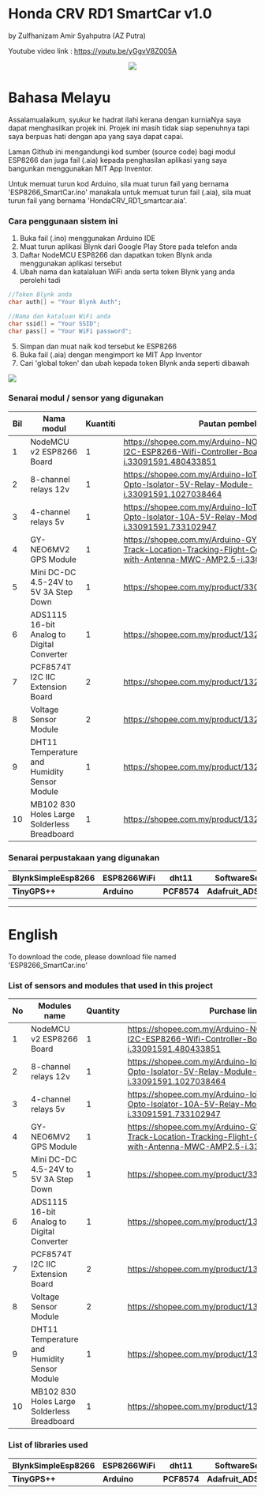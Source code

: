 # Honda CRV RD1 SmartCar v1.0
by Zulfhanizam Amir Syahputra (AZ Putra)

Youtube video link : https://youtu.be/yGgvV8Z005A

<a href="https://youtu.be/yGgvV8Z005A">
<p align="center"> 
<img src="https://yt-embed.herokuapp.com/embed?v=yGgvV8Z005A">
</p>
</a>

# Bahasa Melayu #

Assalamualaikum, syukur ke hadrat ilahi kerana dengan kurniaNya saya dapat menghasilkan projek ini. Projek ini masih tidak siap sepenuhnya tapi saya berpuas hati dengan apa yang saya dapat capai.

Laman Github ini mengandungi kod sumber (source code) bagi modul ESP8266 dan juga fail (.aia) kepada penghasilan aplikasi yang saya bangunkan menggunakan MIT App Inventor.

Untuk memuat turun kod Arduino, sila muat turun fail yang bernama 'ESP8266_SmartCar.ino' manakala untuk memuat turun fail (.aia), sila muat turun fail yang bernama 'HondaCRV_RD1_smartcar.aia'.

### Cara penggunaan sistem ini

1. Buka fail (.ino) menggunakan Arduino IDE
2. Muat turun aplikasi Blynk dari Google Play Store pada telefon anda
3. Daftar NodeMCU ESP8266 dan dapatkan token Blynk anda menggunakan aplikasi tersebut
4. Ubah nama dan katalaluan WiFi anda serta token Blynk yang anda perolehi tadi

```java
//Token Blynk anda
char auth[] = "Your Blynk Auth";

//Nama dan kataluan WiFi anda
char ssid[] = "Your SSID";
char pass[] = "Your WiFi password";
```
5. Simpan dan muat naik kod tersebut ke ESP8266
6. Buka fail (.aia) dengan mengimport ke MIT App Inventor
7. Cari 'global token' dan ubah kepada token Blynk anda seperti dibawah
<p align="centre" > <img src="https://imgur.com/xWP7rzB.jpg"> </p>

### Senarai modul / sensor yang digunakan

Bil | Nama modul | Kuantiti | Pautan pembelian
------------- | ------------- | ------------- | ------------- |
1 | NodeMCU v2 ESP8266 Board | 1 | https://shopee.com.my/Arduino-NODEMCU-Lua-IoT-I2C-ESP8266-Wifi-Controller-Board-ESP-12-V2-i.33091591.480433851
2 | 8-channel relays 12v | 1 | https://shopee.com.my/Arduino-IoT-8-Channel-Way-Opto-Isolator-5V-Relay-Module-i.33091591.1027038464
3 | 4-channel relays 5v | 1 | https://shopee.com.my/Arduino-IoT-4-Channel-Ways-Opto-Isolator-10A-5V-Relay-Module-i.33091591.733102947
4 | GY-NEO6MV2 GPS Module | 1 | https://shopee.com.my/Arduino-GY-NEO6MV2-GPS-Track-Location-Tracking-Flight-Control-GPS-Module-with-Antenna-MWC-AMP2.5-i.33091591.943603180
5 | Mini DC-DC 4.5-24V to 5V 3A Step Down | 1 | https://shopee.com.my/product/33091591/2353226119
6 | ADS1115 16-bit Analog to Digital Converter | 1 | https://shopee.com.my/product/132528683/6917873642
7 | PCF8574T I2C IIC Extension Board | 2 | https://shopee.com.my/product/132528683/5931423335
8 | Voltage Sensor Module | 2 | https://shopee.com.my/product/132528683/2883120650
9 | DHT11 Temperature and Humidity Sensor Module | 1 | https://shopee.com.my/product/132528683/2011544803
10 | MB102 830 Holes Large Solderless Breadboard | 1 | https://shopee.com.my/product/132528683/2006168670

### Senarai perpustakaan yang digunakan

BlynkSimpleEsp8266 | ESP8266WiFi | dht11 | SoftwareSerial
----- | ----- | ----- | ----- |
**TinyGPS++** | **Arduino** | **PCF8574** | **Adafruit_ADS1015**

__________________________________________________________________________________________________________________

# English #

To download the code, please download file named 'ESP8266_SmartCar.ino'

### List of sensors and modules that used in this project

No | Modules name | Quantity | Purchase links
------------- | ------------- | ------------- | ------------- |
1 | NodeMCU v2 ESP8266 Board | 1 | https://shopee.com.my/Arduino-NODEMCU-Lua-IoT-I2C-ESP8266-Wifi-Controller-Board-ESP-12-V2-i.33091591.480433851
2 | 8-channel relays 12v | 1 | https://shopee.com.my/Arduino-IoT-8-Channel-Way-Opto-Isolator-5V-Relay-Module-i.33091591.1027038464
3 | 4-channel relays 5v | 1 | https://shopee.com.my/Arduino-IoT-4-Channel-Ways-Opto-Isolator-10A-5V-Relay-Module-i.33091591.733102947
4 | GY-NEO6MV2 GPS Module | 1 | https://shopee.com.my/Arduino-GY-NEO6MV2-GPS-Track-Location-Tracking-Flight-Control-GPS-Module-with-Antenna-MWC-AMP2.5-i.33091591.943603180
5 | Mini DC-DC 4.5-24V to 5V 3A Step Down | 1 | https://shopee.com.my/product/33091591/2353226119
6 | ADS1115 16-bit Analog to Digital Converter | 1 | https://shopee.com.my/product/132528683/6917873642
7 | PCF8574T I2C IIC Extension Board | 2 | https://shopee.com.my/product/132528683/5931423335
8 | Voltage Sensor Module | 2 | https://shopee.com.my/product/132528683/2883120650
9 | DHT11 Temperature and Humidity Sensor Module | 1 | https://shopee.com.my/product/132528683/2011544803
10 | MB102 830 Holes Large Solderless Breadboard | 1 | https://shopee.com.my/product/132528683/2006168670

### List of libraries used

BlynkSimpleEsp8266 | ESP8266WiFi | dht11 | SoftwareSerial
----- | ----- | ----- | ----- |
**TinyGPS++** | **Arduino** | **PCF8574** | **Adafruit_ADS1015**
